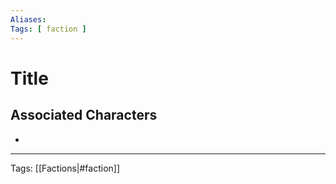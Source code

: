 ```yaml
---
Aliases:
Tags: [ faction ]
---
```


# Title

## Associated Characters

- 

---
Tags: [[Factions|#faction]]